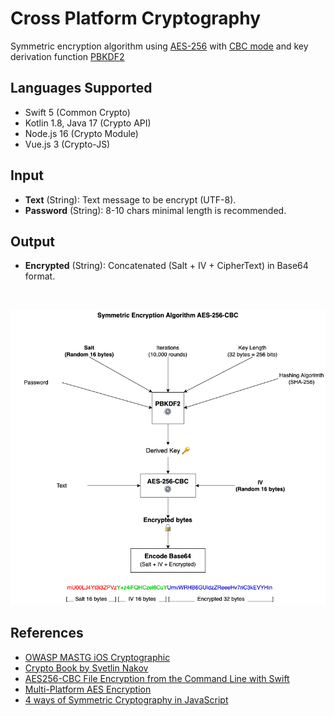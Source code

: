 # Cross Platform Cryptography

Symmetric encryption algorithm using [AES-256](https://cryptobook.nakov.com/symmetric-key-ciphers/aes-cipher-concepts) with [CBC mode](https://cryptobook.nakov.com/symmetric-key-ciphers/cipher-block-modes) and key derivation function [PBKDF2](https://cryptobook.nakov.com/mac-and-key-derivation/pbkdf2)

## Languages Supported

- Swift 5 (Common Crypto)
- Kotlin 1.8, Java 17 (Crypto API)
- Node.js 16 (Crypto Module)
- Vue.js 3 (Crypto-JS)

## Input

- **Text** (String): Text message to be encrypt (UTF-8).
- **Password** (String): 8-10 chars minimal length is recommended.

## Output

- **Encrypted** (String): Concatenated (Salt + IV + CipherText) in Base64 format.

<br>

![Encryption](./aes256cbc.png)

## References

- [OWASP MASTG iOS Cryptographic](https://mobile-security.gitbook.io/mobile-security-testing-guide/ios-testing-guide/0x06e-testing-cryptography)
- [Crypto Book by Svetlin Nakov](https://cryptobook.nakov.com)
- [AES256-CBC File Encryption from the Command Line with Swift](https://medium.com/@eneko/aes256-cbc-file-encryption-from-the-command-line-with-swift-cd1f88f2e1ec)
- [Multi-Platform AES Encryption](https://github.com/piyapan039285/Multi-platform-AES-Encryption)
- [4 ways of Symmetric Cryptography in JavaScript](https://dev.to/halan/4-ways-of-symmetric-cryptography-and-javascript-how-to-aes-with-javascript-3o1b)
